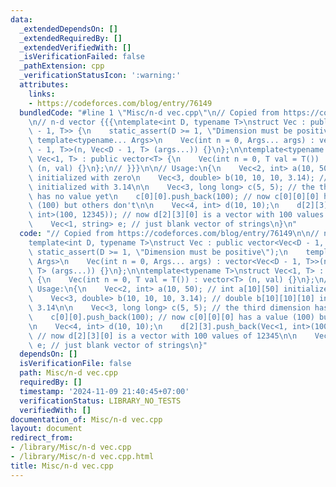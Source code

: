 ```yaml
---
data:
  _extendedDependsOn: []
  _extendedRequiredBy: []
  _extendedVerifiedWith: []
  _isVerificationFailed: false
  _pathExtension: cpp
  _verificationStatusIcon: ':warning:'
  attributes:
    links:
    - https://codeforces.com/blog/entry/76149
  bundledCode: "#line 1 \"Misc/n-d vec.cpp\"\n// Copied from https://codeforces.com/blog/entry/76149\n\
    \n// n-d vector {{{\ntemplate<int D, typename T>\nstruct Vec : public vector<Vec<D\
    \ - 1, T>> {\n    static_assert(D >= 1, \"Dimension must be positive\");\n   \
    \ template<typename... Args>\n    Vec(int n = 0, Args... args) : vector<Vec<D\
    \ - 1, T>>(n, Vec<D - 1, T> (args...)) {}\n};\n\ntemplate<typename T>\nstruct\
    \ Vec<1, T> : public vector<T> {\n    Vec(int n = 0, T val = T()) : vector<T>\
    \ (n, val) {}\n};\n// }}}\n\n// Usage:\n{\n    Vec<2, int> a(10, 50); // int a[10][50]\
    \ initialized with zero\n    Vec<3, double> b(10, 10, 10, 3.14); // double b[10][10][10]\
    \ initialized with 3.14\n\n    Vec<3, long long> c(5, 5); // the third dimension\
    \ has no value yet\n    c[0][0].push_back(100); // now c[0][0][0] has a value\
    \ (100) but others don't\n\n    Vec<4, int> d(10, 10);\n    d[2][3].push_back(Vec<1,\
    \ int>(100, 12345)); // now d[2][3][0] is a vector with 100 values of 12345\n\n\
    \    Vec<1, string> e; // just blank vector of strings\n}\n"
  code: "// Copied from https://codeforces.com/blog/entry/76149\n\n// n-d vector {{{\n\
    template<int D, typename T>\nstruct Vec : public vector<Vec<D - 1, T>> {\n   \
    \ static_assert(D >= 1, \"Dimension must be positive\");\n    template<typename...\
    \ Args>\n    Vec(int n = 0, Args... args) : vector<Vec<D - 1, T>>(n, Vec<D - 1,\
    \ T> (args...)) {}\n};\n\ntemplate<typename T>\nstruct Vec<1, T> : public vector<T>\
    \ {\n    Vec(int n = 0, T val = T()) : vector<T> (n, val) {}\n};\n// }}}\n\n//\
    \ Usage:\n{\n    Vec<2, int> a(10, 50); // int a[10][50] initialized with zero\n\
    \    Vec<3, double> b(10, 10, 10, 3.14); // double b[10][10][10] initialized with\
    \ 3.14\n\n    Vec<3, long long> c(5, 5); // the third dimension has no value yet\n\
    \    c[0][0].push_back(100); // now c[0][0][0] has a value (100) but others don't\n\
    \n    Vec<4, int> d(10, 10);\n    d[2][3].push_back(Vec<1, int>(100, 12345));\
    \ // now d[2][3][0] is a vector with 100 values of 12345\n\n    Vec<1, string>\
    \ e; // just blank vector of strings\n}"
  dependsOn: []
  isVerificationFile: false
  path: Misc/n-d vec.cpp
  requiredBy: []
  timestamp: '2024-11-09 21:40:45+07:00'
  verificationStatus: LIBRARY_NO_TESTS
  verifiedWith: []
documentation_of: Misc/n-d vec.cpp
layout: document
redirect_from:
- /library/Misc/n-d vec.cpp
- /library/Misc/n-d vec.cpp.html
title: Misc/n-d vec.cpp
---
```


